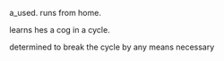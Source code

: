 
a_used. runs from home.

learns hes a cog in a cycle. 

determined to break the cycle by any means necessary